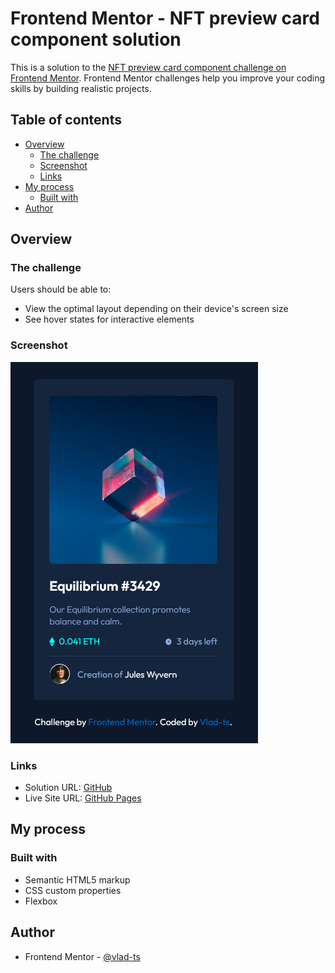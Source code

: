 # Frontend Mentor - NFT preview card component solution

This is a solution to the [NFT preview card component challenge on Frontend Mentor](https://www.frontendmentor.io/challenges/nft-preview-card-component-SbdUL_w0U). Frontend Mentor challenges help you improve your coding skills by building realistic projects.

## Table of contents

- [Overview](#overview)
  - [The challenge](#the-challenge)
  - [Screenshot](#screenshot)
  - [Links](#links)
- [My process](#my-process)
  - [Built with](#built-with)
- [Author](#author)

## Overview

### The challenge

Users should be able to:

- View the optimal layout depending on their device's screen size
- See hover states for interactive elements

### Screenshot

![Screenshot](./Screenshot.png)

### Links

- Solution URL: [GitHub](https://github.com/vlad-ts/NFT-preview-card-component)
- Live Site URL: [GitHub Pages](https://vlad-ts.github.io/NFT-preview-card-component/)

## My process

### Built with

- Semantic HTML5 markup
- CSS custom properties
- Flexbox

## Author

- Frontend Mentor - [@vlad-ts](https://www.frontendmentor.io/profile/vlad-ts)
